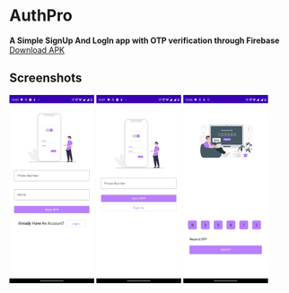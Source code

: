 # AuthPro

<b>A Simple SignUp And LogIn app with OTP verification through Firebase</b></br>
[Download APK](https://github.com/Chetna1112/AuthPro/blob/main/AuthPro.apk)

## Screenshots
<img src="https://github.com/Chetna1112/AuthPro/blob/main/WhatsApp%20Image%202023-08-03%20at%2012.55.20%20AM%20(1).jpeg" width=30% height=30%/>
<img src="https://github.com/Chetna1112/AuthPro/blob/main/WhatsApp%20Image%202023-08-03%20at%2012.55.20%20AM.jpeg" width=30% height=30%/>
<img src="https://github.com/Chetna1112/AuthPro/blob/main/WhatsApp%20Image%202023-08-03%20at%2012.55.30%20AM.jpeg" width=30% height=30%/>
